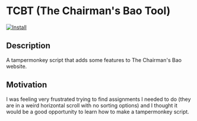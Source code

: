 # TCBT (The Chairman's Bao Tool)

[![Install](https://img.shields.io/badge/TCB_Tools-Install-blue?style=for-the-badge)](https://raw.githubusercontent.com/JoshuaBrest/TCB-Tools/main/script.js)

## Description

A tampermonkey script that adds some features to The Chairman's Bao website.

## Motivation

I was feeling very frustrated trying to find assignments I needed to do (they are in a weird horizontal scroll with no sorting options) and I thought it would be a good opportunity to learn how to make a tampermonkey script.